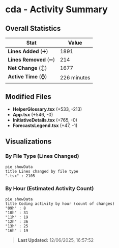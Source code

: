 # cda - Activity Summary 

## Overall Statistics

| Stat                   | Value                                                             |
| ---------------------- | ----------------------------------------------------------------- |
| **Lines Added** (➕)   | 1891                                          |
| **Lines Removed** (➖) | 214                                        |
| **Net Change** (↕)    | 1677                |
| **Active Time** (⌚)   | 226 minutes |


## Modified Files
- **HelperGlossary.tsx** (+533, -213)
- **App.tsx** (+546, -0)
- **InitiativeDetails.tsx** (+765, -0)
- **ForecastsLegend.tsx** (+47, -1)

## Visualizations

### By File Type (Lines Changed)

```mermaid
pie showData
title Lines changed by file type
".tsx" : 2105
```

### By Hour (Estimated Activity Count)

```mermaid
pie showData
title Coding activity by hour (count of changes)
"09h" : 8
"10h" : 31
"11h" : 19
"12h" : 36
"13h" : 25
"16h" : 19
```


> **Last Updated:** 12/06/2025, 16:57:52